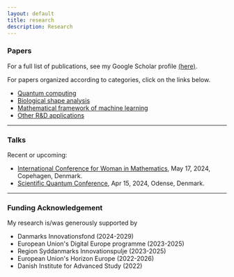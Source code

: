 ```yaml
---
layout: default
title: research
description: Research
---
```


### Papers
For a full list of publications, see my Google Scholar profile [(here)](https://scholar.google.com/citations?user=ZJz-eI0AAAAJ&hl=en&authuser=1). 

For papers organized according to categories, click on the links below. 

* [Quantum computing](../research/quantum.html) <br />
* [Biological shape analysis](../research/shape.html) <br />
* [Mathematical framework of machine learning](../research/ml.html) <br />
* [Other R&D applications](../research/other.html)

<hr />	

### Talks

Recent or upcoming:

* [International Conference for Woman in Mathematics](https://www.math.ku.dk/english/calendar/events/women-in-math/#:~:text=To%20mark%20this%20date%20and,May%2017%2C%202024%20in%20Copenhagen), May 17, 2024, Copehagen, Denmark. <br />
* [Scientific Quantum Conference](https://dqc.dk/event/scientific-quantum-conference/), Apr 15, 2024, Odense, Denmark.

<hr />	

### Funding Acknowledgement
My research is/was generously supported by
* Danmarks Innovationsfond (2024-2029)
* European Union's Digital Europe programme (2023-2025)
* Region Syddanmarks Innovationspulje (2023-2025)
* European Union's Horizon Europe (2022-2026)
* Danish Institute for Advanced Study (2022)

<br />
<br />
<br />
<br />
<br />

